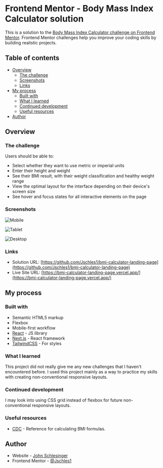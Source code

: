 # Frontend Mentor - Body Mass Index Calculator solution

This is a solution to the [Body Mass Index Calculator challenge on Frontend Mentor](https://www.frontendmentor.io/challenges/body-mass-index-calculator-brrBkfSz1T). Frontend Mentor challenges help you improve your coding skills by building realistic projects. 

## Table of contents

- [Overview](#overview)
  - [The challenge](#the-challenge)
  - [Screenshots](#screenshots)
  - [Links](#links)
- [My process](#my-process)
  - [Built with](#built-with)
  - [What I learned](#what-i-learned)
  - [Continued development](#continued-development)
  - [Useful resources](#useful-resources)
- [Author](#author)

## Overview

### The challenge

Users should be able to:

- Select whether they want to use metric or imperial units
- Enter their height and weight
- See their BMI result, with their weight classification and healthy weight range
- View the optimal layout for the interface depending on their device's screen size
- See hover and focus states for all interactive elements on the page

### Screenshots

![Mobile](./public/screenshots/mobile.png)

![Tablet](./public/screenshots/tablet.png)

![Desktop](./public/screenshots/desktop.png)

### Links

- Solution URL: [https://github.com/Jschles1/bmi-calculator-landing-page](https://github.com/Jschles1/bmi-calculator-landing-page)
- Live Site URL: [https://bmi-calculator-landing-page.vercel.app/](https://bmi-calculator-landing-page.vercel.app/)

## My process

### Built with

- Semantic HTML5 markup
- Flexbox
- Mobile-first workflow
- [React](https://reactjs.org/) - JS library
- [Next.js](https://nextjs.org/) - React framework
- [TailwindCSS](https://tailwindcss.com/) - For styles

### What I learned

This project did not really give me any new challenges that I haven't encountered before. I used this project mainly as a way to practice my skills with creating non-conventional responsive layouts.

### Continued development

I may look into using CSS grid instead of flexbox for future non-conventional responsive layouts.

### Useful resources

- [CDC](https://www.cdc.gov/nccdphp/dnpao/growthcharts/training/bmiage/page5_2.html) - Reference for calculating BMI formulas.

## Author

- Website - [John Schlesinger](https://bmi-calculator-landing-page.vercel.app/)
- Frontend Mentor - [@Jschles1](https://www.frontendmentor.io/profile/Jschles1)
